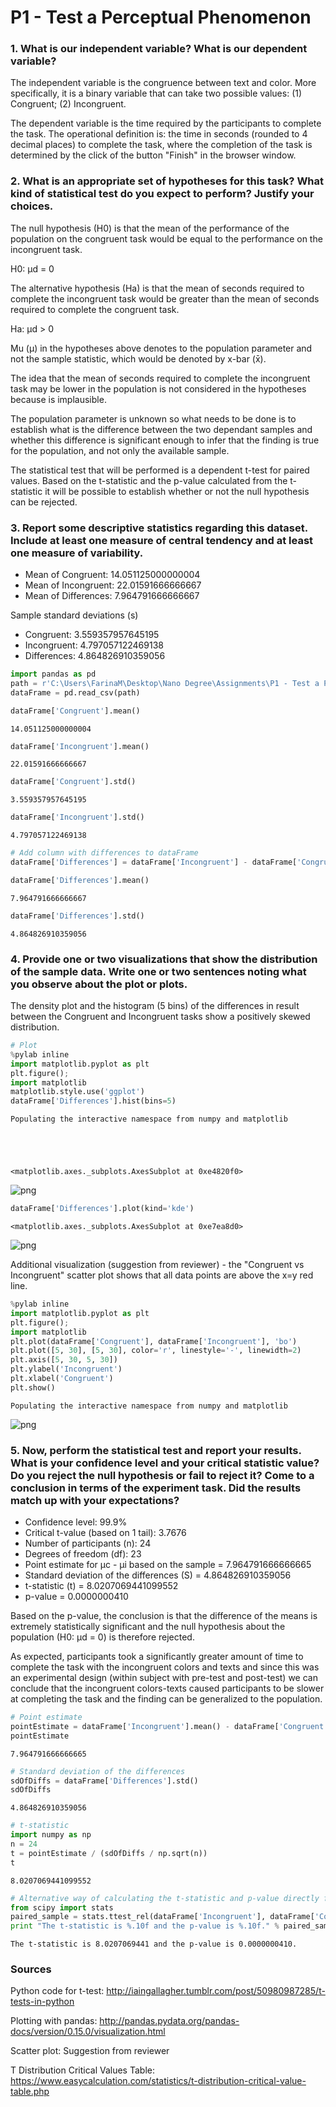
# P1 - Test a Perceptual Phenomenon

### 1. What is our independent variable? What is our dependent variable?

The independent variable is the congruence between text and color. More specifically, it is a binary variable that can take two possible values: (1) Congruent; (2) Incongruent.

The dependent variable is the time required by the participants to complete the task.
The operational definition is: the time in seconds (rounded to 4 decimal places) to complete the task, where the completion of the task is determined by the click of the button "Finish" in the browser window.

### 2. What is an appropriate set of hypotheses for this task? What kind of statistical test do you expect to perform? Justify your choices.

The null hypothesis (H0) is that the mean of the performance of the population on the congruent task would be equal to the performance on the incongruent task.

H0: μd = 0

The alternative hypothesis (Ha) is that the mean of seconds required to complete the incongruent task would be greater than the mean of seconds required to complete the congruent task.

Ha: μd > 0

Mu (μ) in the hypotheses above denotes to the population parameter and not the sample statistic, which would be denoted by x-bar (x̄).

The idea that the mean of seconds required to complete the incongruent task may be lower in the population is not considered in the hypotheses because is implausible.

The population parameter is unknown so what needs to be done is to establish what is the difference between the two dependant samples and whether this difference is significant enough to infer that the finding is true for the population, and not only the available sample.

The statistical test that will be performed is a dependent t-test for paired values. Based on the t-statistic and the p-value calculated from the t-statistic it will be possible to establish whether or not the null hypothesis can be rejected.

### 3. Report some descriptive statistics regarding this dataset. Include at least one measure of central tendency and at least one measure of variability.

- Mean of Congruent: 14.051125000000004
- Mean of Incongruent: 22.01591666666667
- Mean of Differences: 7.964791666666667

Sample standard deviations (s)
- Congruent: 3.559357957645195
- Incongruent: 4.797057122469138
- Differences: 4.864826910359056


```python
import pandas as pd
path = r'C:\Users\FarinaM\Desktop\Nano Degree\Assignments\P1 - Test a Perceptual Phenomenon\Stroop Effect Data.csv'
dataFrame = pd.read_csv(path)
```


```python
dataFrame['Congruent'].mean()
```




    14.051125000000004




```python
dataFrame['Incongruent'].mean()
```




    22.01591666666667




```python
dataFrame['Congruent'].std()
```




    3.559357957645195




```python
dataFrame['Incongruent'].std()
```




    4.797057122469138




```python
# Add column with differences to dataFrame
dataFrame['Differences'] = dataFrame['Incongruent'] - dataFrame['Congruent']
```


```python
dataFrame['Differences'].mean()
```




    7.964791666666667




```python
dataFrame['Differences'].std()
```




    4.864826910359056



### 4. Provide one or two visualizations that show the distribution of the sample data. Write one or two sentences noting what you observe about the plot or plots.

The density plot and the histogram (5 bins) of the differences in result between the Congruent and Incongruent tasks show a positively skewed distribution.


```python
# Plot
%pylab inline
import matplotlib.pyplot as plt
plt.figure();
import matplotlib
matplotlib.style.use('ggplot')
dataFrame['Differences'].hist(bins=5)
```

    Populating the interactive namespace from numpy and matplotlib
    




    <matplotlib.axes._subplots.AxesSubplot at 0xe4820f0>




![png](output_16_2.png)



```python
dataFrame['Differences'].plot(kind='kde')
```




    <matplotlib.axes._subplots.AxesSubplot at 0xe7ea8d0>




![png](output_17_1.png)


Additional visualization (suggestion from reviewer) - the "Congruent vs Incongruent" scatter plot shows that all data points are above the x=y red line.


```python
%pylab inline
import matplotlib.pyplot as plt
plt.figure();
import matplotlib
plt.plot(dataFrame['Congruent'], dataFrame['Incongruent'], 'bo')
plt.plot([5, 30], [5, 30], color='r', linestyle='-', linewidth=2)
plt.axis([5, 30, 5, 30])
plt.ylabel('Incongruent')
plt.xlabel('Congruent')
plt.show()
```

    Populating the interactive namespace from numpy and matplotlib
    


![png](output_19_1.png)


### 5. Now, perform the statistical test and report your results. What is your confidence level and your critical statistic value? Do you reject the null hypothesis or fail to reject it? Come to a conclusion in terms of the experiment task. Did the results match up with your expectations?

- Confidence level: 99.9%
- Critical t-value (based on 1 tail): 3.7676
- Number of participants (n): 24
- Degrees of freedom (df): 23
- Point estimate for μc - μi based on the sample = 7.964791666666665
- Standard deviation of the differences (S) = 4.864826910359056
- t-statistic (t) = 8.0207069441099552
- p-value = 0.0000000410

Based on the p-value, the conclusion is that the difference of the means is extremely statistically significant and the null hypothesis about the population (H0: μd = 0) is therefore rejected.

As expected, participants took a significantly greater amount of time to complete the task with the incongruent colors and texts and since this was an experimental design (within subject with pre-test and post-test) we can conclude that the incongruent colors-texts caused participants to be slower at completing the task and the finding can be generalized to the population.


```python
# Point estimate
pointEstimate = dataFrame['Incongruent'].mean() - dataFrame['Congruent'].mean()
pointEstimate
```




    7.964791666666665




```python
# Standard deviation of the differences
sdOfDiffs = dataFrame['Differences'].std()
sdOfDiffs
```




    4.864826910359056




```python
# t-statistic
import numpy as np
n = 24
t = pointEstimate / (sdOfDiffs / np.sqrt(n))
t
```




    8.0207069441099552




```python
# Alternative way of calculating the t-statistic and p-value directly from the vectors using scipy
from scipy import stats
paired_sample = stats.ttest_rel(dataFrame['Incongruent'], dataFrame['Congruent'])
print "The t-statistic is %.10f and the p-value is %.10f." % paired_sample
```

    The t-statistic is 8.0207069441 and the p-value is 0.0000000410.
    

### Sources

Python code for t-test:
http://iaingallagher.tumblr.com/post/50980987285/t-tests-in-python

Plotting with pandas:
http://pandas.pydata.org/pandas-docs/version/0.15.0/visualization.html

Scatter plot:
Suggestion from reviewer

T Distribution Critical Values Table:
https://www.easycalculation.com/statistics/t-distribution-critical-value-table.php

